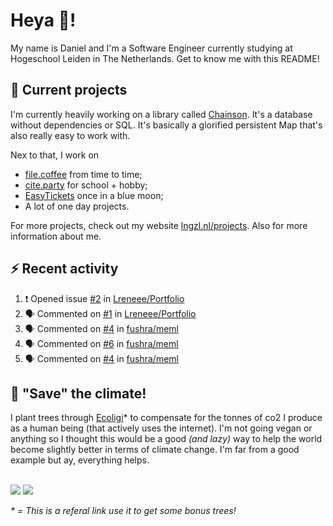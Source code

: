 # Heya 👋!

My name is Daniel and I'm a Software Engineer currently studying at Hogeschool Leiden in The Netherlands. Get to know me with this README!

## 💪 Current projects
I'm currently heavily working on a library called [Chainson](https://github.com/abcdan/chainson). It's a database without dependencies or SQL. It's basically a glorified persistent Map that's also really easy to work with.

Nex to that, I work on
- [file.coffee](https://file.coffee) from time to time;
- [cite.party](https://cite.party) for school + hobby;
- [EasyTickets](https://easytickets.xyz) once in a blue moon;
- A lot of one day projects.

For more projects, check out my website [lngzl.nl/projects](https://lngzl.nl/projects). Also for more information about me.

## ⚡ Recent activity
<!--START_SECTION:activity-->
1. ❗️ Opened issue [#2](https://github.com/Lreneee/Portfolio/issues/2) in [Lreneee/Portfolio](https://github.com/Lreneee/Portfolio)
2. 🗣 Commented on [#1](https://github.com/Lreneee/Portfolio/issues/1) in [Lreneee/Portfolio](https://github.com/Lreneee/Portfolio)
3. 🗣 Commented on [#4](https://github.com/fushra/meml/issues/4) in [fushra/meml](https://github.com/fushra/meml)
4. 🗣 Commented on [#6](https://github.com/fushra/meml/issues/6) in [fushra/meml](https://github.com/fushra/meml)
5. 🗣 Commented on [#4](https://github.com/fushra/meml/issues/4) in [fushra/meml](https://github.com/fushra/meml)
<!--END_SECTION:activity-->

## 🌳 "Save" the climate!
I plant trees through <a href="https://ecologi.com/lngzl?r=6005cc57f70194001deaedfa">Ecoligi</a>* to compensate for the tonnes of co2 I produce as a human being (that actively uses the internet). I'm not going vegan or anything so I thought this would be a good _(and lazy)_ way to help the world become slightly better in terms of climate change. I'm far from a good example but ay, everything helps.

<br><a href="https://ecologi.com/lngzl?r=6005cc57f70194001deaedfa"><img src="https://img.shields.io/ecologi/trees/lngzl"></a> <a href="https://ecologi.com/lngzl?r=6005cc57f70194001deaedfa"><img src="https://img.shields.io/ecologi/carbon/lngzl"></a>



_\* = This is a referal link use it to get some bonus trees!_
